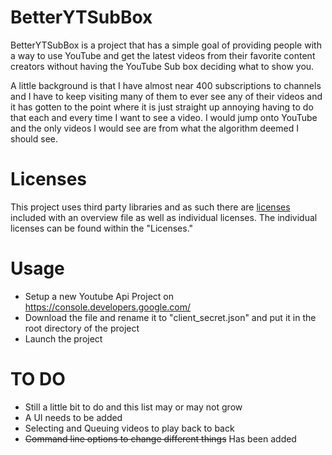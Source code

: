 # BetterYTSubBox

BetterYTSubBox is a project that has a simple goal of providing people with a way to use YouTube and get the latest videos from their favorite content creators without having the YouTube Sub box deciding what to show you.

A little background is that I have almost near 400 subscriptions to channels and I have to keep visiting many of them to ever see any of their videos and it has gotten to the point where it is just straight up annoying having to do that each and every time I want to see a video. I would jump onto YouTube and the only videos I would see are from what the algorithm deemed I should see.

# Licenses

This project uses third party libraries and as such there are [licenses](THIRD-PARTY-LICENSES.txt) included with an overview file as well as individual licenses. The individual licenses can be found within the "Licenses."

# Usage

- Setup a new Youtube Api Project on https://console.developers.google.com/
- Download the file and rename it to "client_secret.json" and put it in the root directory of the project
- Launch the project

# TO DO

- Still a little bit to do and this list may or may not grow
- A UI needs to be added
- Selecting and Queuing videos to play back to back
- ~~Command line options to change different things~~ Has been added
